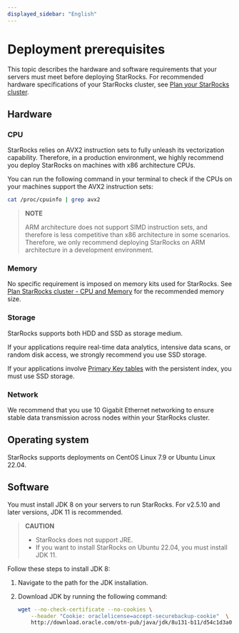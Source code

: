 ```yaml
---
displayed_sidebar: "English"
---
```


# Deployment prerequisites

This topic describes the hardware and software requirements that your servers must meet before deploying StarRocks. For recommended hardware specifications of your StarRocks cluster, see [Plan your StarRocks cluster](../deployment/plan_cluster.md).

## Hardware

### CPU

StarRocks relies on AVX2 instruction sets to fully unleash its vectorization capability. Therefore, in a production environment, we highly recommend you deploy StarRocks on machines with x86 architecture CPUs.

You can run the following command in your terminal to check if the CPUs on your machines support the AVX2 instruction sets:

```Bash
cat /proc/cpuinfo | grep avx2
```

> **NOTE**
>
> ARM architecture does not support SIMD instruction sets, and therefore is less competitive than x86 architecture in some scenarios. Therefore, we only recommend deploying StarRocks on ARM architecture in a development environment.

### Memory

No specific requirement is imposed on memory kits used for StarRocks. See [Plan StarRocks cluster - CPU and Memory](../deployment/plan_cluster.md#cpu-and-memory) for the recommended memory size.

### Storage

StarRocks supports both HDD and SSD as storage medium.

If your applications require real-time data analytics, intensive data scans, or random disk access, we strongly recommend you use SSD storage.

If your applications involve [Primary Key tables](../table_design/table_types/primary_key_table.md) with the persistent index, you must use SSD storage.

### Network

We recommend that you use 10 Gigabit Ethernet networking to ensure stable data transmission across nodes within your StarRocks cluster.

## Operating system

StarRocks supports deployments on CentOS Linux 7.9 or Ubuntu Linux 22.04.

## Software

You must install JDK 8 on your servers to run StarRocks. For v2.5.10 and later versions, JDK 11 is recommended.

> **CAUTION**
>
> - StarRocks does not support JRE.
> - If you want to install StarRocks on Ubuntu 22.04, you must install JDK 11.

Follow these steps to install JDK 8:

1. Navigate to the path for the JDK installation.
2. Download JDK by running the following command:

   ```Bash
   wget --no-check-certificate --no-cookies \
       --header "Cookie: oraclelicense=accept-securebackup-cookie"  \
       http://download.oracle.com/otn-pub/java/jdk/8u131-b11/d54c1d3a095b4ff2b6607d096fa80163/jdk-8u131-linux-x64.tar.gz
   ```
